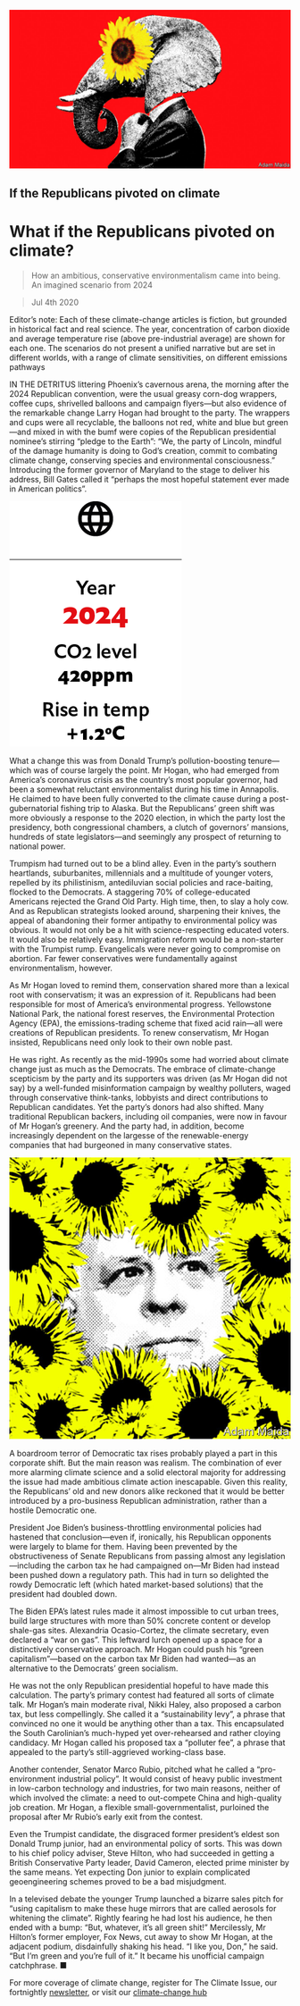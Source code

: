 ![](./images/20200704_WID001_1.jpg)

## If the Republicans pivoted on climate

# What if the Republicans pivoted on climate?

> How an ambitious, conservative environmentalism came into being. An imagined scenario from 2024

> Jul 4th 2020

Editor’s note: Each of these climate-change articles is fiction, but grounded in historical fact and real science. The year, concentration of carbon dioxide and average temperature rise (above pre-industrial average) are shown for each one. The scenarios do not present a unified narrative but are set in different worlds, with a range of climate sensitivities, on different emissions pathways

IN THE DETRITUS littering Phoenix’s cavernous arena, the morning after the 2024 Republican convention, were the usual greasy corn-dog wrappers, coffee cups, shrivelled balloons and campaign flyers—but also evidence of the remarkable change Larry Hogan had brought to the party. The wrappers and cups were all recyclable, the balloons not red, white and blue but green—and mixed in with the bumf were copies of the Republican presidential nominee’s stirring “pledge to the Earth”: “We, the party of Lincoln, mindful of the damage humanity is doing to God’s creation, commit to combating climate change, conserving species and environmental consciousness.” Introducing the former governor of Maryland to the stage to deliver his address, Bill Gates called it “perhaps the most hopeful statement ever made in American politics”.

![](./images/wif_spec_1.png)

What a change this was from Donald Trump’s pollution-boosting tenure—which was of course largely the point. Mr Hogan, who had emerged from America’s coronavirus crisis as the country’s most popular governor, had been a somewhat reluctant environmentalist during his time in Annapolis. He claimed to have been fully converted to the climate cause during a post-gubernatorial fishing trip to Alaska. But the Republicans’ green shift was more obviously a response to the 2020 election, in which the party lost the presidency, both congressional chambers, a clutch of governors’ mansions, hundreds of state legislators—and seemingly any prospect of returning to national power.

Trumpism had turned out to be a blind alley. Even in the party’s southern heartlands, suburbanites, millennials and a multitude of younger voters, repelled by its philistinism, antediluvian social policies and race-baiting, flocked to the Democrats. A staggering 70% of college-educated Americans rejected the Grand Old Party. High time, then, to slay a holy cow. And as Republican strategists looked around, sharpening their knives, the appeal of abandoning their former antipathy to environmental policy was obvious. It would not only be a hit with science-respecting educated voters. It would also be relatively easy. Immigration reform would be a non-starter with the Trumpist rump. Evangelicals were never going to compromise on abortion. Far fewer conservatives were fundamentally against environmentalism, however.

As Mr Hogan loved to remind them, conservation shared more than a lexical root with conservatism; it was an expression of it. Republicans had been responsible for most of America’s environmental progress. Yellowstone National Park, the national forest reserves, the Environmental Protection Agency (EPA), the emissions-trading scheme that fixed acid rain—all were creations of Republican presidents. To renew conservatism, Mr Hogan insisted, Republicans need only look to their own noble past.

He was right. As recently as the mid-1990s some had worried about climate change just as much as the Democrats. The embrace of climate-change scepticism by the party and its supporters was driven (as Mr Hogan did not say) by a well-funded misinformation campaign by wealthy polluters, waged through conservative think-tanks, lobbyists and direct contributions to Republican candidates. Yet the party’s donors had also shifted. Many traditional Republican backers, including oil companies, were now in favour of Mr Hogan’s greenery. And the party had, in addition, become increasingly dependent on the largesse of the renewable-energy companies that had burgeoned in many conservative states.

![](./images/20200704_WID002_1.jpg)

A boardroom terror of Democratic tax rises probably played a part in this corporate shift. But the main reason was realism. The combination of ever more alarming climate science and a solid electoral majority for addressing the issue had made ambitious climate action inescapable. Given this reality, the Republicans’ old and new donors alike reckoned that it would be better introduced by a pro-business Republican administration, rather than a hostile Democratic one.

President Joe Biden’s business-throttling environmental policies had hastened that conclusion—even if, ironically, his Republican opponents were largely to blame for them. Having been prevented by the obstructiveness of Senate Republicans from passing almost any legislation—including the carbon tax he had campaigned on—Mr Biden had instead been pushed down a regulatory path. This had in turn so delighted the rowdy Democratic left (which hated market-based solutions) that the president had doubled down.

The Biden EPA’s latest rules made it almost impossible to cut urban trees, build large structures with more than 50% concrete content or develop shale-gas sites. Alexandria Ocasio-Cortez, the climate secretary, even declared a “war on gas”. This leftward lurch opened up a space for a distinctively conservative approach. Mr Hogan could push his “green capitalism”—based on the carbon tax Mr Biden had wanted—as an alternative to the Democrats’ green socialism.

He was not the only Republican presidential hopeful to have made this calculation. The party’s primary contest had featured all sorts of climate talk. Mr Hogan’s main moderate rival, Nikki Haley, also proposed a carbon tax, but less compellingly. She called it a “sustainability levy”, a phrase that convinced no one it would be anything other than a tax. This encapsulated the South Carolinian’s much-hyped yet over-rehearsed and rather cloying candidacy. Mr Hogan called his proposed tax a “polluter fee”, a phrase that appealed to the party’s still-aggrieved working-class base.

Another contender, Senator Marco Rubio, pitched what he called a “pro-environment industrial policy”. It would consist of heavy public investment in low-carbon technology and industries, for two main reasons, neither of which involved the climate: a need to out-compete China and high-quality job creation. Mr Hogan, a flexible small-governmentalist, purloined the proposal after Mr Rubio’s early exit from the contest.

Even the Trumpist candidate, the disgraced former president’s eldest son Donald Trump junior, had an environmental policy of sorts. This was down to his chief policy adviser, Steve Hilton, who had succeeded in getting a British Conservative Party leader, David Cameron, elected prime minister by the same means. Yet expecting Don junior to explain complicated geoengineering schemes proved to be a bad misjudgment.

In a televised debate the younger Trump launched a bizarre sales pitch for “using capitalism to make these huge mirrors that are called aerosols for whitening the climate”. Rightly fearing he had lost his audience, he then ended with a bump: “But, whatever, it’s all green shit!” Mercilessly, Mr Hilton’s former employer, Fox News, cut away to show Mr Hogan, at the adjacent podium, disdainfully shaking his head. “I like you, Don,” he said. “But I’m green and you’re full of it.” It became his unofficial campaign catchphrase. ■

For more coverage of climate change, register for The Climate Issue, our fortnightly [newsletter](https://www.economist.com//theclimateissue/), or visit our [climate-change hub](https://www.economist.com//news/2020/04/24/the-economists-coverage-of-climate-change)